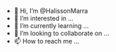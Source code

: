 - 👋 Hi, I’m @HalissonMarra
- 👀 I’m interested in ...
- 🌱 I’m currently learning ...
- 💞️ I’m looking to collaborate on ...
- 📫 How to reach me ...

<!---
HalissonMarra/HalissonMarra is a ✨ special ✨ repository because its `README.md` (this file) appears on your GitHub profile.
You can click the Preview link to take a look at your changes.
--->
